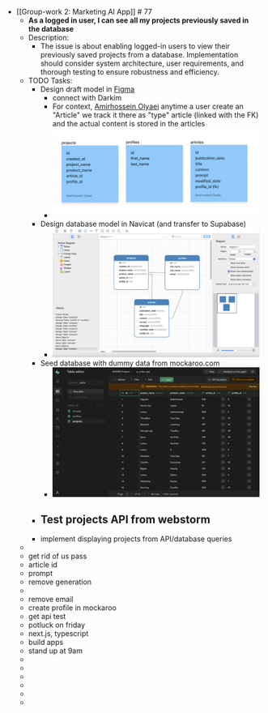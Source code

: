 - [[Group-work 2: Marketing AI App]] # 77
	- **As a logged in user, I can see all my projects previously saved in the database**
	- Description:
		- The issue is about enabling logged-in users to view their previously saved projects from a database. Implementation should consider system architecture, user requirements, and thorough testing to ensure robustness and efficiency.
	- TODO Tasks:
		- Design draft model in [Figma](https://www.figma.com/file/mDq6Oc71KJAspqes7aPDYW/Supabase?node-id=0-1&t=3MA8yyUPHeDRvuKn-0)
			- connect with Darkim
			- For context,  [Amirhossein Olyaei](https://www.figma.com/files/user/857409693651239481) anytime a user create an "Article" we track it there as "type" article (linked with the FK) and the actual  content is stored in the articles
			- ![Screenshot 2023-03-30 at 11.09.33 AM.png](../assets/Screenshot_2023-03-30_at_11.09.33_AM_1680189009266_0.png)
		- Design database model in Navicat (and transfer to Supabase)
			- ![Screenshot 2023-03-29 at 1.58.53 PM.png](../assets/Screenshot_2023-03-29_at_1.58.53_PM_1680189059191_0.png)
		- Seed database with dummy data from mockaroo.com
			- ![Screenshot 2023-03-30 at 10.42.03 AM.png](../assets/Screenshot_2023-03-30_at_10.42.03_AM_1680189089159_0.png)
		- Test projects API from webstorm
			-
		- implement displaying projects from API/database queries
	-
	- get rid of us pass
	- article id
	- prompt
	- remove generation
	-
	- remove email
	- create profile in mockaroo
	- get api test
	- potluck on friday
	- next.js, typescript
	- build apps
	- stand up at 9am
	-
	-
	-
	-
	-
	-